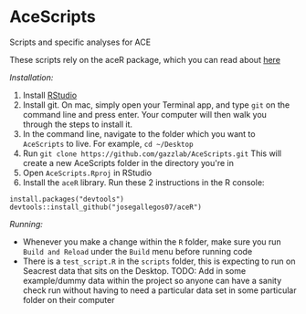# AceScripts
Scripts and specific analyses for ACE

These scripts rely on the aceR package, which you can read about [here](https://github.com/josegallegos07/aceR)

*Installation:*

1. Install [RStudio](https://www.rstudio.com/products/rstudio/download2/)
2. Install git. On mac, simply open your Terminal app, and type `git` on the command line and press enter. Your computer will then walk you through the steps to install it.
3. In the command line, navigate to the folder which you want to `AceScripts` to live. For example, `cd ~/Desktop`
4. Run `git clone https://github.com/gazzlab/AceScripts.git` This will create a new AceScripts folder in the directory you're in
5. Open `AceScripts.Rproj` in RStudio
6. Install the `aceR` library. Run these 2 instructions in the R console:
```
install.packages("devtools")
devtools::install_github("josegallegos07/aceR")
```

*Running:*

* Whenever you make a change within the `R` folder, make sure you run `Build and Reload` under the `Build` menu before running code
* There is a `test_script.R` in the `scripts` folder, this is expecting to run on Seacrest data that sits on the Desktop. TODO: Add in some example/dummy data within the project so anyone can have a sanity check run without having to need a particular data set in some particular folder on their computer
